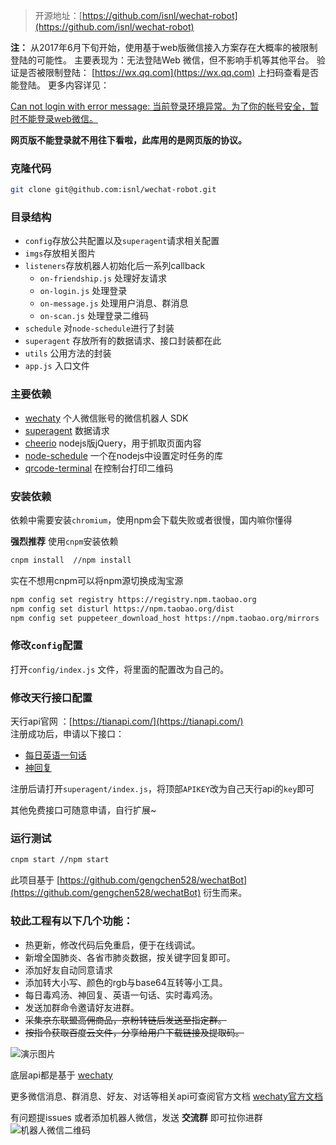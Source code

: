 > 开源地址：[https://github.com/isnl/wechat-robot](https://github.com/isnl/wechat-robot)

**注：** 从2017年6月下旬开始，使用基于web版微信接入方案存在大概率的被限制登陆的可能性。 主要表现为：无法登陆Web 微信，但不影响手机等其他平台。 验证是否被限制登陆： [https://wx.qq.com](https://wx.qq.com) 上扫码查看是否能登陆。 更多内容详见：

[Can not login with error message: 当前登录环境异常。为了你的帐号安全，暂时不能登录web微信。](https://github.com/Chatie/wechaty/issues/603)  

**网页版不能登录就不用往下看啦，此库用的是网页版的协议。**

### 克隆代码
```bash
git clone git@github.com:isnl/wechat-robot.git
```
### 目录结构
- `config`存放公共配置以及`superagent`请求相关配置
- `imgs`存放相关图片
- `listeners`存放机器人初始化后一系列callback
  - `on-friendship.js` 处理好友请求
  - `on-login.js` 处理登录
  - `on-message.js` 处理用户消息、群消息
  - `on-scan.js` 处理登录二维码
- `schedule` 对`node-schedule`进行了封装
- `superagent` 存放所有的数据请求、接口封装都在此
- `utils` 公用方法的封装
- `app.js` 入口文件

### 主要依赖
- [wechaty](https://github.com/wechaty/wechaty) 个人微信账号的微信机器人 SDK
- [superagent](https://github.com/visionmedia/superagent)  数据请求
- [cheerio](https://github.com/cheeriojs/cheerio)  nodejs版jQuery，用于抓取页面内容
- [node-schedule](https://github.com/node-schedule/node-schedule) 一个在nodejs中设置定时任务的库
- [qrcode-terminal](https://github.com/gtanner/qrcode-terminal) 在控制台打印二维码
### 安装依赖
依赖中需要安装`chromium`，使用npm会下载失败或者很慢，国内嘛你懂得  

**强烈推荐** 使用`cnpm`安装依赖  
```bash
cnpm install  //npm install
```
实在不想用cnpm可以将npm源切换成淘宝源
```bash
npm config set registry https://registry.npm.taobao.org
npm config set disturl https://npm.taobao.org/dist
npm config set puppeteer_download_host https://npm.taobao.org/mirrors
```

### 修改`config`配置
打开`config/index.js` 文件，将里面的配置改为自己的。

### 修改天行接口配置
天行api官网 ：[https://tianapi.com/](https://tianapi.com/)  
注册成功后，申请以下接口：  
- [每日英语一句话](https://www.tianapi.com/apiview/62)
- [神回复](https://www.tianapi.com/apiview/39)  

注册后请打开`superagent/index.js`，将顶部`APIKEY`改为自己天行api的`key`即可

其他免费接口可随意申请，自行扩展~

### 运行测试
```bash
cnpm start //npm start
```



此项目基于 [https://github.com/gengchen528/wechatBot](https://github.com/gengchen528/wechatBot) 衍生而来。

### 较此工程有以下几个功能：  
- 热更新，修改代码后免重启，便于在线调试。
- 新增全国肺炎、各省市肺炎数据，按关键字回复即可。
- 添加好友自动同意请求
- 添加转大小写、颜色的rgb与base64互转等小工具。
- 每日毒鸡汤、神回复、英语一句话、实时毒鸡汤。
- 发送加群命令邀请好友进群。
- ~~采集京东联盟高佣商品，京粉转链后发送至指定群。~~
- ~~按指令获取百度云文件，分享给用户下载链接及提取码。~~

![演示图片](https://ae01.alicdn.com/kf/U94ce57f9e7604d5bab549d4a6484d970T.gif)

底层api都是基于 [wechaty](https://github.com/wechaty/wechaty)  

更多微信消息、群消息、好友、对话等相关api可查阅官方文档 [wechaty官方文档](https://github.com/wechaty/wechaty/blob/master/docs/index.md)  

有问题提issues  或者添加机器人微信，发送 **交流群** 即可拉你进群
![机器人微信二维码](https://static.iiter.cn/robot-qrcode.jpg)

